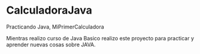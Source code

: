 # CalculadoraJava
Practicando Java, MiPrimerCalculadora

Mientras realizo curso de Java Basico realizo este proyecto para practicar y aprender nuevas cosas sobre JAVA.
